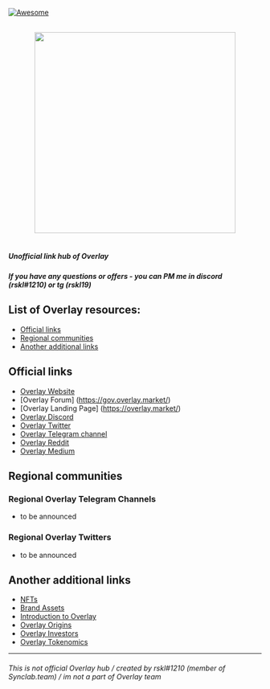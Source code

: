 [![Awesome](https://awesome.re/badge.svg)](https://awesome.re)

<p align="center">
  <br>
  <img width="400" src="https://i.imgur.com/d3GYIid.png?" >
  <br>
  <br>
</p>

##### Unofficial link hub of Overlay 
##### If you have any questions or offers - you can PM me in discord (rskl#1210) or tg (rskl19)

## List of Overlay resources:
- [Official links](#official-links)
- [Regional communities](#regional-communities)
- [Another additional links](#another-additional-links)

## Official links


- [Overlay Website](https://y.at/♋🏛️♋)
- [Overlay Forum] (https://gov.overlay.market/)
- [Overlay Landing Page] (https://overlay.market/)
- [Overlay Discord](https://discord.gg/w5Z8Fen9WP)
- [Overlay Twitter](https://twitter.com/OverlayProtocol)
- [Overlay Telegram channel](https://t.me/joinchat/Vh4ghHUTZI53z5OH)
- [Overlay Reddit](https://www.reddit.com/r/Overlay_Protocol/)
- [Overlay Medium](https://medium.com/overlay-protocol)



## Regional communities

### Regional Overlay Telegram Channels

- to be announced


### Regional Overlay Twitters

- to be announced

## Another additional links

- [NFTs](https://opensea.io/collection/overlay-early-contributors)
- [Brand Assets](http://bit.ly/Overlaybrand2RLe0SP)
- [Introduction to Overlay](https://medium.com/overlay-protocol/introducing-overlay-a4a3c0cfeab0)
- [Overlay Origins](https://medium.com/overlay-protocol/origin-myth-of-overlay-13c92c30be6f)
- [Overlay Investors](https://medium.com/overlay-protocol/announcing-overlay-investors-49f40610f9cf)
- [Overlay Tokenomics](vs)


------
###### This is not official Overlay hub / created by rskl#1210 (member of Synclab.team) / im not a part of Overlay team
